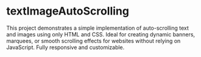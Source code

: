 # textImageAutoScrolling
This project demonstrates a simple implementation of auto-scrolling text and images using only HTML and CSS. Ideal for creating dynamic banners, marquees, or smooth scrolling effects for websites without relying on JavaScript. Fully responsive and customizable.
